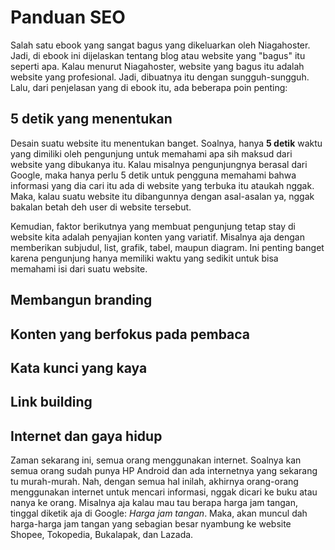 # Panduan SEO

Salah satu ebook yang sangat bagus yang dikeluarkan oleh Niagahoster. Jadi, di ebook ini dijelaskan tentang blog atau website yang "bagus" itu seperti apa. Kalau menurut Niagahoster, website yang bagus itu adalah website yang profesional. Jadi, dibuatnya itu dengan sungguh-sungguh. Lalu, dari penjelasan yang di ebook itu, ada beberapa poin penting:

## 5 detik yang menentukan

Desain suatu website itu menentukan banget. Soalnya, hanya **5 detik** waktu yang dimiliki oleh pengunjung untuk memahami apa sih maksud dari website yang dibukanya itu. Kalau misalnya pengunjungnya berasal dari Google, maka hanya perlu 5 detik untuk pengguna memahami bahwa informasi yang dia cari itu ada di website yang terbuka itu ataukah nggak. Maka, kalau suatu website itu dibangunnya dengan asal-asalan ya, nggak bakalan betah deh user di website tersebut.

Kemudian, faktor berikutnya yang membuat pengunjung tetap stay di website kita adalah penyajian konten yang variatif. Misalnya aja dengan memberikan subjudul, list, grafik, tabel, maupun diagram. Ini penting banget karena pengunjung hanya memiliki waktu yang sedikit untuk bisa memahami isi dari suatu website.

## Membangun branding

## Konten yang berfokus pada pembaca

## Kata kunci yang kaya

## Link building

## Internet dan gaya hidup

Zaman sekarang ini, semua orang menggunakan internet. Soalnya kan semua orang sudah punya HP Android dan ada internetnya yang sekarang tu murah-murah. Nah, dengan semua hal inilah, akhirnya orang-orang menggunakan internet untuk mencari informasi, nggak dicari ke buku atau nanya ke orang. Misalnya aja kalau mau tau berapa harga jam tangan, tinggal diketik aja di Google: _Harga jam tangan_. Maka, akan muncul dah harga-harga jam tangan yang sebagian besar nyambung ke website Shopee, Tokopedia, Bukalapak, dan Lazada.